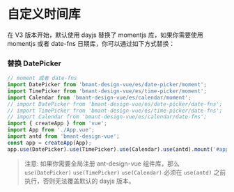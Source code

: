 # 自定义时间库

在 V3 版本开始，默认使用 dayjs 替换了 momentjs 库，如果你需要使用 momentjs 或者 date-fns 日期库，你可以通过如下方式替换：

### 替换 DatePicker

```js
// moment 或者 date-fns
import DatePicker from 'bmant-design-vue/es/date-picker/moment';
import TimePicker from 'bmant-design-vue/es/time-picker/moment';
import Calendar from 'bmant-design-vue/es/calendar/moment';
// import DatePicker from 'bmant-design-vue/es/date-picker/date-fns';
// import TimePicker from 'bmant-design-vue/es/time-picker/date-fns';
// import Calendar from 'bmant-design-vue/es/calendar/date-fns';
import { createApp } from 'vue';
import App from './App.vue';
import antd from 'bmant-design-vue';
const app = createApp(App);
app.use(DatePicker).use(TimePicker).use(Calendar).use(antd).mount('#app');
```

> 注意: 如果你需要全局注册 ant-design-vue 组件库，那么 `use(DatePicker)` `use(TimePicker)` `use(Calendar)` 必须在 `use(antd)` 之前执行，否则无法覆盖默认的 dayjs 版本。
